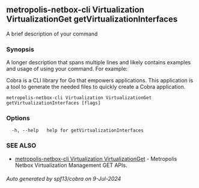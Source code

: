 ## metropolis-netbox-cli Virtualization VirtualizationGet getVirtualizationInterfaces

A brief description of your command

### Synopsis

A longer description that spans multiple lines and likely contains examples
and usage of using your command. For example:

Cobra is a CLI library for Go that empowers applications.
This application is a tool to generate the needed files
to quickly create a Cobra application.

```
metropolis-netbox-cli Virtualization VirtualizationGet getVirtualizationInterfaces [flags]
```

### Options

```
  -h, --help   help for getVirtualizationInterfaces
```

### SEE ALSO

* [metropolis-netbox-cli Virtualization VirtualizationGet]()	 - Metropolis Netbox Virtualization Management GET APIs.

###### Auto generated by spf13/cobra on 9-Jul-2024
